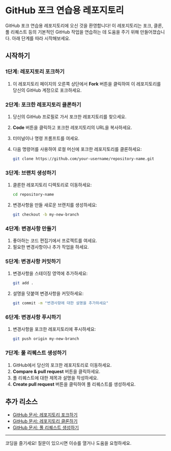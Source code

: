 # GitHub 포크 연습용 레포지토리

GitHub 포크 연습용 레포지토리에 오신 것을 환영합니다! 이 레포지토리는 포크, 클론, 풀 리퀘스트 등의 기본적인 GitHub 작업을 연습하는 데 도움을 주기 위해 만들어졌습니다. 아래 단계를 따라 시작해보세요.

## 시작하기

### 1단계: 레포지토리 포크하기

1. 이 레포지토리 페이지의 오른쪽 상단에서 **Fork** 버튼을 클릭하여 이 레포지토리를 당신의 GitHub 계정으로 포크하세요.

### 2단계: 포크한 레포지토리 클론하기

1. 당신의 GitHub 프로필로 가서 포크한 레포지토리를 찾으세요.
2. **Code** 버튼을 클릭하고 포크한 레포지토리의 URL을 복사하세요.
3. 터미널이나 명령 프롬프트를 여세요.
4. 다음 명령어를 사용하여 로컬 머신에 포크한 레포지토리를 클론하세요:

    ```bash
    git clone https://github.com/your-username/repository-name.git
    ```

### 3단계: 브랜치 생성하기

1. 클론한 레포지토리 디렉토리로 이동하세요:

    ```bash
    cd repository-name
    ```

2. 변경사항을 만들 새로운 브랜치를 생성하세요:

    ```bash
    git checkout -b my-new-branch
    ```

### 4단계: 변경사항 만들기

1. 좋아하는 코드 편집기에서 프로젝트를 여세요.
2. 필요한 변경사항이나 추가 작업을 하세요.

### 5단계: 변경사항 커밋하기

1. 변경사항을 스테이징 영역에 추가하세요:

    ```bash
    git add .
    ```

2. 설명을 덧붙여 변경사항을 커밋하세요:

    ```bash
    git commit -m "변경사항에 대한 설명을 추가하세요"
    ```

### 6단계: 변경사항 푸시하기

1. 변경사항을 포크한 레포지토리에 푸시하세요:

    ```bash
    git push origin my-new-branch
    ```

### 7단계: 풀 리퀘스트 생성하기

1. GitHub에서 당신의 포크한 레포지토리로 이동하세요.
2. **Compare & pull request** 버튼을 클릭하세요.
3. 풀 리퀘스트에 대한 제목과 설명을 작성하세요.
4. **Create pull request** 버튼을 클릭하여 풀 리퀘스트를 생성하세요.

## 추가 리소스

- [GitHub 문서: 레포지토리 포크하기](https://docs.github.com/en/get-started/quickstart/fork-a-repo)
- [GitHub 문서: 레포지토리 클론하기](https://docs.github.com/en/repositories/creating-and-managing-repositories/cloning-a-repository)
- [GitHub 문서: 풀 리퀘스트 생성하기](https://docs.github.com/en/pull-requests/collaborating-with-pull-requests/proposing-changes-to-your-work-with-pull-requests/creating-a-pull-request)


---

코딩을 즐기세요! 질문이 있으시면 이슈를 열거나 도움을 요청하세요.
